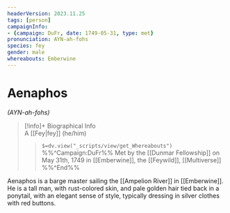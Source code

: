 ```yaml
---
headerVersion: 2023.11.25
tags: [person]
campaignInfo:
- {campaign: DuFr, date: 1749-05-31, type: met}
pronunciation: AYN-ah-fohs
species: fey
gender: male
whereabouts: Emberwine
---
```

# Aenaphos
*(AYN-ah-fohs)*
>[!info]+ Biographical Info  
> A [[Fey|fey]] (he/him)  
>> `$=dv.view("_scripts/view/get_Whereabouts")`  
>> %%^Campaign:DuFr%% Met by the [[Dunmar Fellowship]] on May 31th, 1749 in [[Emberwine]], the [[Feywild]], [[Multiverse]] %%^End%%

Aenaphos is a barge master sailing the [[Ampelion River]] in [[Emberwine]]. He is a tall man, with rust-colored skin, and pale golden hair tied back in a ponytail, with an elegant sense of style, typically dressing in silver clothes with red buttons. 